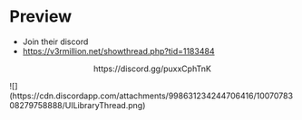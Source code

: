 # Preview

- Join their discord
- https://v3rmillion.net/showthread.php?tid=1183484

<p align=center>https://discord.gg/puxxCphTnK</p>
![](https://cdn.discordapp.com/attachments/998631234244706416/1007078308279758888/UILibraryThread.png)
